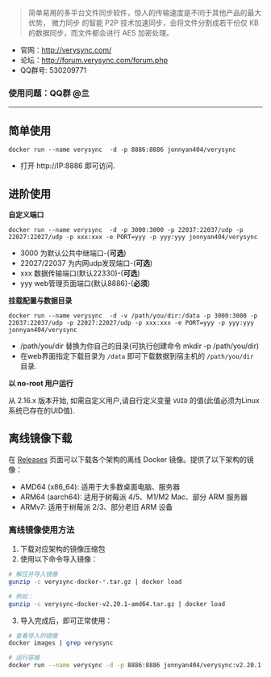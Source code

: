 > 简单易用的多平台文件同步软件，惊人的传输速度是不同于其他产品的最大优势， 微力同步 的智能 P2P 技术加速同步，会将文件分割成若干份仅 KB 的数据同步，而文件都会进行 AES 加密处理。

- 官网：http://verysync.com/
- 论坛：http://forum.verysync.com/forum.php
- QQ群号: 530209771

### 使用问题：QQ群 @亖 

---

## 简单使用

`docker run --name verysync  -d -p 8886:8886 jonnyan404/verysync`

- 打开 http://IP:8886 即可访问.

## 进阶使用
**自定义端口**

`docker run --name verysync  -d -p 3000:3000 -p 22037:22037/udp -p 22027:22027/udp -p xxx:xxx -e PORT=yyy -p yyy:yyy jonnyan404/verysync`



- 3000 为默认公共中继端口-(**可选**)
- 22027/22037 为内网udp发现端口-(**可选**)
- xxx 数据传输端口(默认22330)-(**可选**)
- yyy web管理页面端口(默认8886)-(**必须**)

**挂载配置与数据目录**

`docker run --name verysync  -d -v /path/you/dir:/data -p 3000:3000 -p 22037:22037/udp -p 22027:22027/udp -p xxx:xxx -e PORT=yyy -p yyy:yyy jonnyan404/verysync`



- /path/you/dir  替换为你自己的目录(可执行创建命令 mkdir -p /path/you/dir)
- 在web界面指定下载目录为 `/data` 即可下载数据到宿主机的 `/path/you/dir` 目录.

**以 no-root 用户运行**

从 2.16.x 版本开始,
如需自定义用户,请自行定义变量 `VUID` 的值(此值必须为Linux系统已存在的UID值).

## 离线镜像下载

在 [Releases](https://github.com/jonnyan404/verysync/releases) 页面可以下载各个架构的离线 Docker 镜像。提供了以下架构的镜像：

- AMD64 (x86_64): 适用于大多数桌面电脑、服务器
- ARM64 (aarch64): 适用于树莓派 4/5、M1/M2 Mac、部分 ARM 服务器
- ARMv7: 适用于树莓派 2/3、部分老旧 ARM 设备

### 离线镜像使用方法

1. 下载对应架构的镜像压缩包
2. 使用以下命令导入镜像：

```bash
# 解压并导入镜像
gunzip -c verysync-docker-*.tar.gz | docker load

# 例如：
gunzip -c verysync-docker-v2.20.1-amd64.tar.gz | docker load
```

3. 导入完成后，即可正常使用：

```bash
# 查看导入的镜像
docker images | grep verysync

# 运行容器
docker run --name verysync -d -p 8886:8886 jonnyan404/verysync:v2.20.1
```